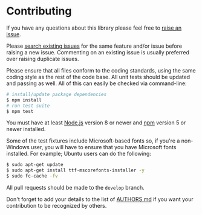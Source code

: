# Contributing

If you have any questions about this library please feel free to
[raise an issue](https://github.com/NotNinja/convert-svg-to-png/issues/new).

Please [search existing issues](https://github.com/NotNinja/convert-svg-to-png/issues) for the same feature and/or issue
before raising a new issue. Commenting on an existing issue is usually preferred over raising duplicate issues.

Please ensure that all files conform to the coding standards, using the same coding style as the rest of the code base.
All unit tests should be updated and passing as well. All of this can easily be checked via command-line:

``` bash
# install/update package dependencies
$ npm install
# run test suite
$ npm test
```

You must have at least [Node.js](https://nodejs.org) version 8 or newer and [npm](https://npmjs.com) version 5 or newer
installed.

Some of the test fixtures include Microsoft-based fonts so, if you're a non-Windows user, you will have to ensure that
you have Microsoft fonts installed. For example; Ubuntu users can do the following:

``` bash
$ sudo apt-get update
$ sudo apt-get install ttf-mscorefonts-installer -y
$ sudo fc-cache -fv
```

All pull requests should be made to the `develop` branch.

Don't forget to add your details to the list of
[AUTHORS.md](https://github.com/NotNinja/convert-svg-to-png/blob/master/AUTHORS.md) if you want your contribution to be
recognized by others.
